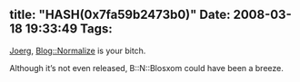 title: "HASH(0x7fa59b2473b0)"
Date: 2008-03-18 19:33:49
Tags: 
---
<p><a href="http://blog.ganneff.de/blog/2008/03/16/moving-away-from-blosxom.html" target="_blank">Joerg</a>, <a href="http://search.cpan.org/~damog/Blog-Normalize-0.0rc2/" target="_blank">Blog::Normalize</a> is your bitch.</p>
<p>Although it&#8217;s not even released, B::N::Blosxom could have been a breeze.</p>
